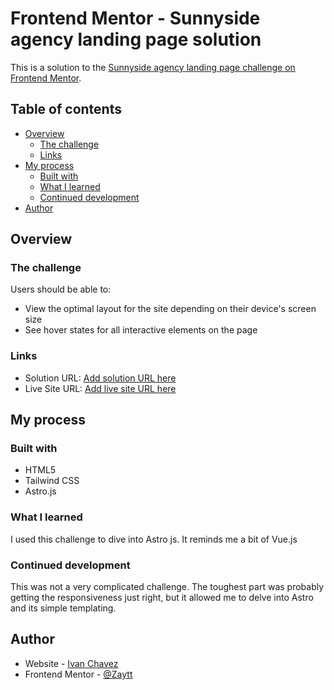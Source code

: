# Frontend Mentor - Sunnyside agency landing page solution

This is a solution to the [Sunnyside agency landing page challenge on Frontend Mentor](https://www.frontendmentor.io/challenges/sunnyside-agency-landing-page-7yVs3B6ef).

## Table of contents

- [Overview](#overview)
  - [The challenge](#the-challenge)
  - [Links](#links)
- [My process](#my-process)
  - [Built with](#built-with)
  - [What I learned](#what-i-learned)
  - [Continued development](#continued-development)
- [Author](#author)

## Overview

### The challenge

Users should be able to:

- View the optimal layout for the site depending on their device's screen size
- See hover states for all interactive elements on the page

### Links

- Solution URL: [Add solution URL here](https://your-solution-url.com)
- Live Site URL: [Add live site URL here](https://your-live-site-url.com)

## My process

### Built with

- HTML5
- Tailwind CSS
- Astro.js

### What I learned

I used this challenge to dive into Astro js. It reminds me a bit of Vue.js

### Continued development

This was not a very complicated challenge. The toughest part was probably getting the responsiveness just right, but it allowed me to delve into Astro and its simple templating.

## Author

- Website - [Ivan Chavez](https://ivanchavez.dev)
- Frontend Mentor - [@Zaytt](https://www.frontendmentor.io/profile/Zaytt)
